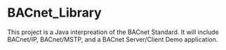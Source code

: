 # BACnet_Library
This project is a Java interpreation of the BACnet Standard. It will include BACnet/IP, BACnet/MSTP, and a BACnet Server/Client Demo application.
